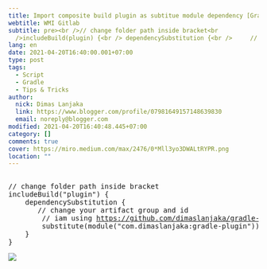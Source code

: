 ```yaml
---
title: Import composite build plugin as subtitue module dependency [Gradle]
webtitle: WMI Gitlab
subtitle: pre><br />// change folder path inside bracket<br
  />includeBuild(plugin) {<br /> dependencySubstitution {<br /> 	// change your
lang: en
date: 2021-04-20T16:40:00.001+07:00
type: post
tags:
  - Script
  - Gradle
  - Tips & Tricks
author:
  nick: Dimas Lanjaka
  link: https://www.blogger.com/profile/07981649157148639830
  email: noreply@blogger.com
modified: 2021-04-20T16:40:48.445+07:00
category: []
comments: true
cover: https://miro.medium.com/max/2476/0*Mll3yo3DWALtRYPR.png
location: ""
---
```


<pre><br>// change folder path inside bracket<br>includeBuild("plugin") {<br>    dependencySubstitution {<br>    	// change your artifact group and id<br>        // iam using <a href="https://github.com/dimaslanjaka/gradle-plugin/" target="_blank" rel="noopener noreferer nofollow">https://github.com/dimaslanjaka/gradle-plugin/</a> for example<br>        substitute(module("com.dimaslanjaka:gradle-plugin")).with(project(":"))<br>    }<br>}<br></pre> <img src="https://miro.medium.com/max/2476/0*Mll3yo3DWALtRYPR.png">